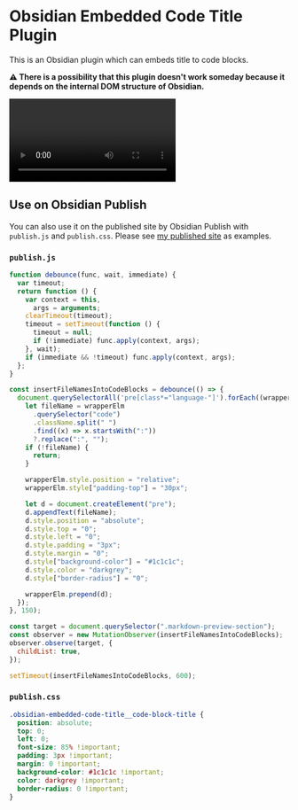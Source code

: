 Obsidian Embedded Code Title Plugin
===================================

This is an Obsidian plugin which can embeds title to code blocks.

**⚠ There is a possibility that this plugin doesn't work someday because it depends on the internal DOM structure of Obsidian.**

![Demo](demo.mp4)

## Use on Obsidian Publish

You can also use it on the published site by Obsidian Publish with `publish.js` and `publish.css`. Please see [my published site](https://minerva.mamansoft.net/Obsidian/Obsidian+Publish%E3%81%AE%E3%82%B5%E3%82%A4%E3%83%88%E3%81%A7%E3%82%B3%E3%83%BC%E3%83%89%E3%83%96%E3%83%AD%E3%83%83%E3%82%AF%E3%81%AB%E3%83%95%E3%82%A1%E3%82%A4%E3%83%AB%E5%90%8D%E3%82%92%E5%9F%8B%E3%82%81%E8%BE%BC%E3%82%80) as examples.

### `publish.js`

```js
function debounce(func, wait, immediate) {
  var timeout;
  return function () {
    var context = this,
      args = arguments;
    clearTimeout(timeout);
    timeout = setTimeout(function () {
      timeout = null;
      if (!immediate) func.apply(context, args);
    }, wait);
    if (immediate && !timeout) func.apply(context, args);
  };
}

const insertFileNamesIntoCodeBlocks = debounce(() => {
  document.querySelectorAll('pre[class*="language-"]').forEach((wrapperElm) => {
    let fileName = wrapperElm
      .querySelector("code")
      .className.split(" ")
      .find((x) => x.startsWith(":"))
      ?.replace(":", "");
    if (!fileName) {
      return;
    }

    wrapperElm.style.position = "relative";
    wrapperElm.style["padding-top"] = "30px";

    let d = document.createElement("pre");
    d.appendText(fileName);
    d.style.position = "absolute";
    d.style.top = "0";
    d.style.left = "0";
    d.style.padding = "3px";
    d.style.margin = "0";
    d.style["background-color"] = "#1c1c1c";
    d.style.color = "darkgrey";
    d.style["border-radius"] = "0";

    wrapperElm.prepend(d);
  });
}, 150);

const target = document.querySelector(".markdown-preview-section");
const observer = new MutationObserver(insertFileNamesIntoCodeBlocks);
observer.observe(target, {
  childList: true,
});

setTimeout(insertFileNamesIntoCodeBlocks, 600);
```

### `publish.css`

```css
.obsidian-embedded-code-title__code-block-title {
  position: absolute;
  top: 0;
  left: 0;
  font-size: 85% !important;
  padding: 3px !important;
  margin: 0 !important;
  background-color: #1c1c1c !important;
  color: darkgrey !important;
  border-radius: 0 !important;
}
```

